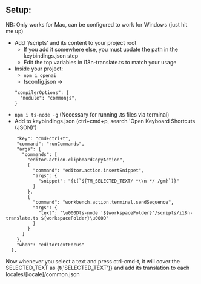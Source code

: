## Setup:
NB: Only works for Mac, can be configured to work for Windows (just hit me up)
* Add '/scripts' and its content to your project root 
  * If you add it somewhere else, you must update the path in the keybindings.json step
  * Edit the top variables in i18n-translate.ts to match your usage
* Inside your project:
  * ```npm i openai```
  * tsconfig.json -> 
  ```
  "compilerOptions": {
    "module": "commonjs",
  }
  ``````
* ```npm i ts-node -g``` (Necessary for running .ts files via terminal)
* Add to keybindings.json (ctrl+cmd+p, search 'Open Keyboard Shortcuts (JSON)')
```  {
    "key": "cmd+ctrl+t",
    "command": "runCommands",
    "args": {
      "commands": [
        "editor.action.clipboardCopyAction",
        {
          "command": "editor.action.insertSnippet",
          "args": {
            "snippet": "{t(`${TM_SELECTED_TEXT/ *\\n */ /gm}`)}"
          }
        },
        {
          "command": "workbench.action.terminal.sendSequence",
          "args": {
            "text": "\u000Dts-node '${workspaceFolder}'/scripts/i18n-translate.ts ${workspaceFolder}\u000D"
          }
        }
      ]
    },
    "when": "editorTextFocus"
  },
  ```

  Now whenever you select a text and press ctrl-cmd-t, it will cover the SELECTED_TEXT as {t('SELECTED_TEXT')} and add its translation to each locales/[locale]/common.json 